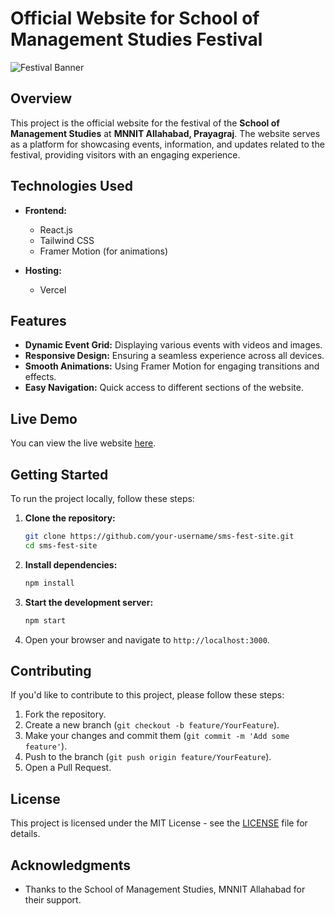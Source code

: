 # Official Website for School of Management Studies Festival

![Festival Banner](https://your-image-link.com) <!-- Add a relevant banner image URL here -->

## Overview

This project is the official website for the festival of the **School of Management Studies** at **MNNIT Allahabad, Prayagraj**. The website serves as a platform for showcasing events, information, and updates related to the festival, providing visitors with an engaging experience.

## Technologies Used

- **Frontend:**
  - React.js
  - Tailwind CSS
  - Framer Motion (for animations)

- **Hosting:**
  - Vercel

## Features

- **Dynamic Event Grid:** Displaying various events with videos and images.
- **Responsive Design:** Ensuring a seamless experience across all devices.
- **Smooth Animations:** Using Framer Motion for engaging transitions and effects.
- **Easy Navigation:** Quick access to different sections of the website.

## Live Demo

You can view the live website [here](https://sms-fest-site.vercel.app/).

## Getting Started

To run the project locally, follow these steps:

1. **Clone the repository:**
   ```bash
   git clone https://github.com/your-username/sms-fest-site.git
   cd sms-fest-site
   ```

2. **Install dependencies:**
   ```bash
   npm install
   ```

3. **Start the development server:**
   ```bash
   npm start
   ```

4. Open your browser and navigate to `http://localhost:3000`.

## Contributing

If you'd like to contribute to this project, please follow these steps:

1. Fork the repository.
2. Create a new branch (`git checkout -b feature/YourFeature`).
3. Make your changes and commit them (`git commit -m 'Add some feature'`).
4. Push to the branch (`git push origin feature/YourFeature`).
5. Open a Pull Request.

## License

This project is licensed under the MIT License - see the [LICENSE](LICENSE) file for details.

## Acknowledgments

- Thanks to the School of Management Studies, MNNIT Allahabad for their support.
